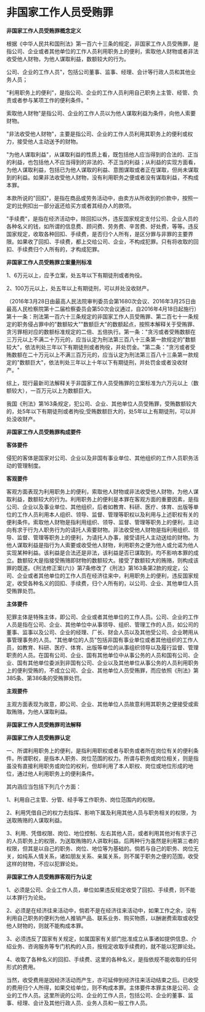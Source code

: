 # 非国家工作人员受贿罪


**非国家工作人员受贿罪概念定义**

根据《中华人民共和国刑法》第一百六十三条的规定，非国家工作人员受贿罪，是指公司、企业或者其他单位的工作人员利用职务上的便利，索取他人财物或者非法收受他人财物，为他人谋取利益，数额较大的行为。

公司、企业的工作人员"，包括公司董事、监事、经理、会计等行政人员和其他业务人员；

"利用职务上的便利"，是指公司、企业的工作人员利用自己职务上主管、经管、负责或者参与某项工作的便利条件。"

索取他人财物"是指公司、企业的工作人员以为他人谋取利益为条件，向他人索要财物。

"非法收受他人财物"，主要是指公司、企业的工作人员利用其职务上的便利或权力，接受他人主动送予的财物。

"为他人谋取利益"，从谋取利益的性质上看，既包括他人应当得到的合法的、正当的利益，也包括他人不应当得到的非法的、不正当的利益；从利益的实现方面看，为他人谋取利益，包括已为他人谋取的利益、意图谋取或者正在谋取，但尚未谋取到的利益。如果非法收受他人财物，没有利用职务之便或者没有谋取利益，不构成本罪。

本款所说的"回扣"，是指在商品或劳务活动中，由卖方从所收到的价款中，按照一定的比例扣出一部分返还给买方或者其经办人的款项。

"手续费"，是指在经济活动中，除回扣以外，违反国家规定支付公司、企业人员的各种名义的钱，如所谓的信息费、顾问费、劳务费、辛苦费、好处费，等等。违反国家规定，收取各种回扣、手续费，是否归个人所有，是区分罪与非罪的主要界限。如果收了回扣、手续费，都上交给公司、企业，不构成犯罪。只有将收取的回扣、手续费归个人所有的，才构成犯罪。

**非国家工作人员受贿罪立案量刑标准**

1、6万元以上，应予立案，处五年以下有期徒刑或者拘役。

2、100万元以上，处五年以上有期徒刑，可以并处没收财产。

（2016年3月28日由最高人民法院审判委员会第1680次会议、2016年3月25日由最高人民检察院第十二届检察委员会第50次会议通过，自2016年4月18日起施行）第十一条：刑法第一百六十三条规定的非国家工作人员受贿罪、第二百七十一条规定的职务侵占罪中的"数额较大""数额巨大"的数额起点，按照本解释关于受贿罪、贪污罪相对应的数额标准规定的二倍、五倍执行。第一条："贪污或者受贿数额在三万元以上不满二十万元的，应当认定为刑法第三百八十三条第一款规定的"数额较大"，依法判处三年以下有期徒刑或者拘役，并处罚金。"第二条："贪污或者受贿数额在二十万元以上不满三百万元的，应当认定为刑法第三百八十三条第一款规定的"数额巨大"，依法判处三年以上十年以下有期徒刑，并处罚金或者没收财产。"

综上，现行最新司法解释关于非国家工作人员受贿罪的立案标准为六万元以上（数额较大），一百万元以上为数额巨大。

我国《刑法》第163条规定，犯公司、企业、其他单位人员受贿罪，受贿数额较大的，处5年以下有期徒刑或者拘役;受贿数额巨大的，处5年以上有期徒刑，可以并处没收财产。


**非国家工作人员受贿罪构成要件**

**客体要件**

侵犯的客体是国家对公司、企业以及非国有事业单位、其他组织的工作人员职务活动的管理制度。

**客观要件**

客观方面表现为利用职务上的便利，索取他人财物或非法收受他人财物，为他人谋取利益，数额较大的行为。利用职务上的便利是本罪在客观方面的重要因素，是指公司、企业以及事业单位、其他组织，后者如教育、科研、医疗、体育、出版等单位的工作人员利用本人组织、领导、监督、管理等职权以及利用与上述职权有关的便利条件。索取他人财物是指利用组织、领导、监督、管理等职务上的便利，主动向有求于行为人职务行为的请托人索要财物。非法收受他人财物是指利用组织、领导、监督、管理等职务上的便利，为请托人办事，接受请托人主动送给的财物。为他人谋取利益是指行为人索要或收受他人财物，利用职务之便为他人或允诺为他人实现某种利益。该利益是合法还是非法，该利益是否已谋取到，均不影响本罪的成立。数额较大是指接受贿赂即财物的数额较大。接受了数额较大的贿赂，则构成该罪的既遂。《刑法修正案(六)》第7条修改了《刑法》第163条第2款的规定，公司、企业或者其他单位的工作人员在经济往来中，利用职务上的便利，违反国家规定，收受各种名义的回扣、手续费，归个人所有的，以公司、企业、其他单位人员受贿罪处罚。

**主体要件**

犯罪主体是特殊主体，即公司、企业或者其他单位的工作人员。公司、企业的工作人员是指在公司、企业、其他单位中从事领导、组织、管理工作的人员，如公司的董事、监事以及公司、企业的经理、厂长、财会人员以及其他受公司、企业聘用从事管理事务的人员。"其他单位的人员"包括非国有事业单位或者其他组织的工作人员，如教育、科研、医疗、体育、出版等单位的从事组织领导以及履行监督、管理职责的人员。在国有公司、企业、国有其他单位中从事公务的人员和国有公司、企业、国有其他单位委派到非国有公司、企业以及其他单位从事公务的人员利用职务上的便利受贿的，不成立公司、企业、其他单位人员受贿罪，而应依照《刑法》第385条、第386条的受贿罪处罚。

**主观要件**

主观方面表现为故意，即公司、企业、其他单位人员故意利用其职务之便接受或索取贿赂，为他人谋取利益。

**非国家工作人员受贿罪司法解释**

**非国家工作人员受贿罪认定**

一、所谓利用职务上的便利，是指利用职权或者与职务或者所在岗位有关的便利条件。所谓职权，是指本人职务、岗位范围的权力。所谓与职务或岗位相关，则是指虽没有直接利用职务或岗位的权利，但却利用了本人职权、岗位或地位形成的地位，通过他人利用职务上的便利条件。

其内涵应当包括下列几个方面：

1、利用自己主管、分管、经手等工作职务、岗位范围内的权限。

2、利用凭借自己的权力去指挥、影响下属及利用其他人员与职务相关的权限，为送取贿赂的人谋取利益。

3、利用、凭借权限、岗位、地位控制、左右其他人员，或者利用其他对有求于己的人员职务上的权限，为送取贿赂的人讲取利益。后两种行为虽然是利用第三者的权限，但其是以自己的职务、岗位、地位等为基础的。倘若与自己的职务、岗位无关，如纯系人情关系，诸如朋友关系、亲属关系，则不属于职务之便的范围，收受这样的财物，不应以犯罪论处。

**非国家工作人员受贿罪客观行为认定**

1、必须是公司、企业工作人员，单位如果违反规定收受了回扣、手续费，则不能以本罪行为论处。

2、必须是在经济往来活动中，倘若不是在经济往来活动中，如果工作之余，没有利用自己职务的便利为他人推销产品、联系业务、购买物质，以酬谢费索取或收受他人财物的，则就不能构成本罪。

3、必须违反了国家有关规定，如属国家有关部门批准成立从事诸如提供信息、介绍业务、咨询服务等专门机构的人员，按规定收取手续费的，就不能以犯罪论处。

4、收取了各种名义的回扣、手续费、这里的各种名义，是指依规不能收取的任何形式的费用。

当然，收受费用是因经济活动而产生，亦可延伸到经济往来活动结束之后。已收受的费用归个人所得，如果交给单位，则不构成本罪。主体要件本罪主体是公司、企业的工作人员。这里所说的公司、企业的工作人员，包括公司、企业的董事、监事、经理、会计及其他行政人员、业务人员和一般工作人员。
